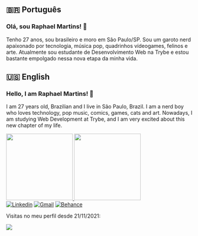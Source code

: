 ## :brazil: Português
### Olá, sou Raphael Martins! 👋
<p>Tenho 27 anos, sou brasileiro e moro em São Paulo/SP. Sou um garoto nerd apaixonado por tecnologia, música pop, quadrinhos vídeogames, felinos e arte. Atualmente sou estudante de Desenvolvimento Web na Trybe e estou bastante empolgado nessa nova etapa da minha vida.</p>

## :us: English
### Hello, I am Raphael Martins! 👋
<p>I am 27 years old, Brazilian and I live in São Paulo, Brazil. I am a nerd boy who loves technology, pop music, comics, games, cats and art. Nowadays, I am studying Web Development at Trybe, and I am very excited about this new chapter of my life.</p>

<!--
**raphaelalmeidamartins/raphaelalmeidamartins** is a ✨ _special_ ✨ repository because its `README.md` (this file) appears on your GitHub profile.

Here are some ideas to get you started:

- 🔭 I’m currently working on ...
- 🌱 I’m currently learning ...
- 👯 I’m looking to collaborate on ...
- 🤔 I’m looking for help with ...
- 💬 Ask me about ...
- 📫 How to reach me: ...
- 😄 Pronouns: ...
- ⚡ Fun fact: ...
-->

<div>
    <a href="https://github.com/raphaelalmeidamartins">
    <img height="180em" src="https://github-readme-stats.vercel.app/api?username=raphaelalmeidamartins&show_icons=true&theme=dracula&include_all_commits=true&count_private=true"/>
    <img height="180em" src="https://github-readme-stats.vercel.app/api/top-langs/?username=raphaelalmeidamartins&layout=compact&langs_count=7&theme=dracula"/>
</div>

<div>
    <a href="https://www.linkedin.com/in/raphaelameidamartins/" target="_blank" rel="external"><img src="https://img.shields.io/badge/LinkedIn-0077B5?style=for-the-badge&logo=linkedin&logoColor=white" alt="Linkedin"></a>
    <a href="mailto:raphael.almeida.martins@gmail.com" target="_blank"><img src="https://img.shields.io/badge/Gmail-D14836?style=for-the-badge&logo=gmail&logoColor=white" alt="Gmail"></a>
    <a href="https://www.behance.net/raphaelalmeida13" target="_blank" rel="external"><img src="https://aleen42.github.io/badges/src/behance.svg" alt="Behance"></a>    
</div>

<div>
    <p>Visitas no meu perfil desde 21/11/2021:</p>
    <p><img alingn="center" src="https://profile-counter.glitch.me/raphaelalmeidamartins/count.svg"></p>
</div>